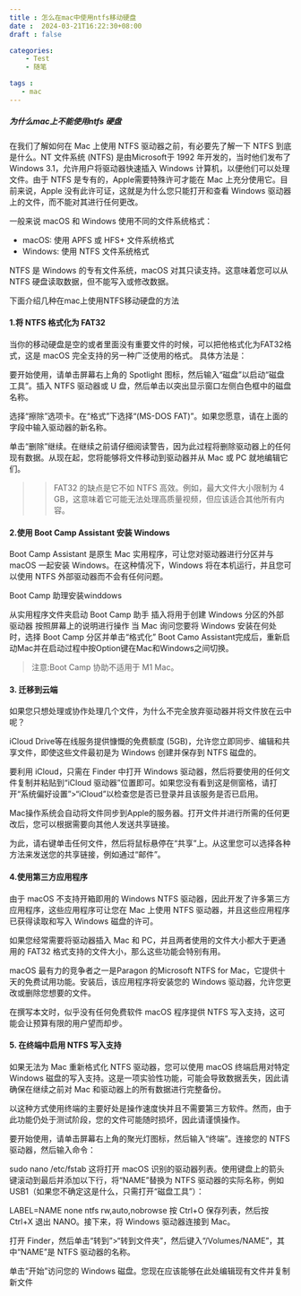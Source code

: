 ```yaml
---
title : 怎么在mac中使用ntfs移动硬盘
date :  2024-03-21T16:22:30+08:00
draft : false

categories:
    - Test
    - 随笔

tags :
   - mac
---
```


##### 为什么mac上不能使用ntfs 硬盘


在我们了解如何在 Mac 上使用 NTFS 驱动器之前，有必要先了解一下 NTFS 到底是什么。NT 文件系统 (NTFS) 是由Microsoft于 1992 年开发的，当时他们发布了 Windows 3.1，允许用户将驱动器快速插入 Windows 计算机，以便他们可以处理文件。由于 NTFS 是专有的，Apple需要特殊许可才能在 Mac 上充分使用它。目前来说，Apple 没有此许可证，这就是为什么您只能打开和查看 Windows 驱动器上的文件，而不能对其进行任何更改。


一般来说 macOS 和 Windows 使用不同的文件系统格式：

* macOS: 使用 APFS 或 HFS+ 文件系统格式
* Windows: 使用 NTFS 文件系统格式

NTFS 是 Windows 的专有文件系统，macOS 对其只读支持。这意味着您可以从 NTFS 硬盘读取数据，但不能写入或修改数据。


下面介绍几种在mac上使用NTFS移动硬盘的方法

#### 1.将 NTFS 格式化为 FAT32

当你的移动硬盘是空的或者里面没有重要文件的时候，可以把他格式化为FAT32格式，这是 macOS 完全支持的另一种广泛使用的格式。
具体方法是：

要开始使用，请单击屏幕右上角的 Spotlight 图标，然后输入“磁盘”以启动“磁盘工具”。插入 NTFS 驱动器或 U 盘，然后单击以突出显示窗口左侧白色框中的磁盘名称。 

选择“擦除”选项卡。在“格式”下选择“(MS-DOS FAT)”。如果您愿意，请在上面的字段中输入驱动器的新名称。 

单击“删除”继续。在继续之前请仔细阅读警告，因为此过程将删除驱动器上的任何现有数据。从现在起，您将能够将文件移动到驱动器并从 Mac 或 PC 就地编辑它们。

>> FAT32 的缺点是它不如 NTFS 高效。例如，最大文件大小限制为 4 GB，这意味着它可能无法处理高质量视频，但应该适合其他所有内容。

#### 2.使用 Boot Camp Assistant 安装 Windows
Boot Camp Assistant 是原生 Mac 实用程序，可让您对驱动器进行分区并与 macOS 一起安装 Windows。在这种情况下，Windows 将在本机运行，并且您可以使用 NTFS 外部驱动器而不会有任何问题。 

Boot Camp 助理安装winddows



从实用程序文件夹启动 Boot Camp 助手
插入将用于创建 Windows 分区的外部驱动器
按照屏幕上的说明进行操作
当 Mac 询问您要将 Windows 安装在何处时，选择 Boot Camp 分区并单击“格式化”
Boot Camo Assistant完成后，重新启动Mac并在启动过程中按Option键在Mac和Windows之间切换。


> 注意:Boot Camp 协助不适用于 M1 Mac。


#### 3. 迁移到云端
如果您只想处理或协作处理几个文件，为什么不完全放弃驱动器并将文件放在云中呢？ 

iCloud Drive等在线服务提供慷慨的免费额度 (5GB)，允许您立即同步、编辑和共享文件，即使这些文件最初是为 Windows 创建并保存到 NTFS 磁盘的。

要利用 iCloud，只需在 Finder 中打开 Windows 驱动器，然后将要使用的任何文件复制并粘贴到“iCloud 驱动器”位置即可。如果您没有看到这是侧窗格，请打开“系统偏好设置”>“iCloud”以检查您是否已登录并且该服务是否已启用。 

Mac操作系统会自动将文件同步到Apple的服务器。打开文件并进行所需的任何更改后，您可以根据需要向其他人发送共享链接。

为此，请右键单击任何文件，然后将鼠标悬停在“共享”上。从这里您可以选择各种方法来发送您的共享链接，例如通过“邮件”。

#### 4.使用第三方应用程序
由于 macOS 不支持开箱即用的 Windows NTFS 驱动器，因此开发了许多第三方应用程序，这些应用程序可让您在 Mac 上使用 NTFS 驱动器，并且这些应用程序已获得读取和写入 Windows 磁盘的许可。 

如果您经常需要将驱动器插入 Mac 和 PC，并且两者使用的文件大小都大于更通用的 FAT32 格式支持的文件大小，那么这些功能会特别有用。

macOS 最有力的竞争者之一是Paragon 的Microsoft NTFS for Mac，它提供十天的免费试用功能。安装后，该应用程序将安装您的 Windows 驱动器，允许您更改或删除您想要的文件。

在撰写本文时，似乎没有任何免费软件 macOS 程序提供 NTFS 写入支持，这可能会让预算有限的用户望而却步。

#### 5. 在终端中启用 NTFS 写入支持
如果无法为 Mac 重新格式化 NTFS 驱动器，您可以使用 macOS 终端启用对特定 Windows 磁盘的写入支持。这是一项实验性功能，可能会导致数据丢失，因此请确保在继续之前对 Mac 和驱动器上的所有数据进行完整备份。 

以这种方式使用终端的主要好处是操作速度快并且不需要第三方软件。然而，由于此功能仍处于测试阶段，您的文件可能随时损坏，因此请谨慎操作。

要开始使用，请单击屏幕右上角的聚光灯图标，然后输入“终端”。连接您的 NTFS 驱动器，然后输入命令：

sudo nano /etc/fstab 
这将打开 macOS 识别的驱动器列表。使用键盘上的箭头键滚动到最后并添加以下行，将“NAME”替换为 NTFS 驱动器的实际名称，例如 USB1（如果您不确定这是什么，只需打开“磁盘工具”）：

LABEL=NAME none ntfs rw,auto,nobrowse
按 Ctrl+O 保存列表，然后按 Ctrl+X 退出 NANO。接下来，将 Windows 驱动器连接到 Mac。 

打开 Finder，然后单击“转到”>“转到文件夹”，然后键入“/Volumes/NAME”，其中“NAME”是 NTFS 驱动器的名称。 

单击“开始”访问您的 Windows 磁盘。您现在应该能够在此处编辑现有文件并复制新文件